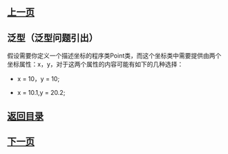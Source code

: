 ## [上一页](course07)
## 泛型（泛型问题引出）

假设需要你定义一个描述坐标的程序类Point类，而这个坐标类中需要提供由两个坐标属性：x，y，对于这两个属性的内容可能有如下的几种选择：

- x = 10，y = 10;

- x = 10.1,y = 20.2;






## [返回目录](https://wuchengcheng110120.github.io/aliyunjava3/list)
## [下一页](course09)
